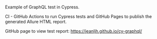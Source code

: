 Example of GraphQL test in Cypress.

CI - GitHub Actions to run Cypress tests and GitHub Pages to publish the generated Allure HTML report.

GitHub page to view test report: https://jeanljh.github.io/cy-graphql/

